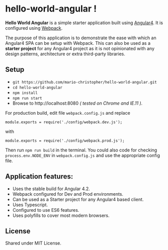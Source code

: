# hello-world-angular !
**Hello World Angular** is a simple starter application built using [Angular4](https://angular.io/). It is configured using [Webpack](https://webpack.github.io/docs/).

The purpose of this application is to demonstrate the ease with which an Angular4 SPA can be setup with Webpack. This can also be used as a **starter project** for any Angular4 project as it is not opinionated with any design patterns, architecture or extra third-party libraries.

## Setup
* `git https://github.com/mario-christopher/hello-world-angular.git`
* `cd hello-world-angular`
* `npm install`
* `npm run start`
* Browse to http://localhost:8080 *( tested on Chrome and IE.11 ).*

For production build, edit file `webpack.config.js` and replace

`module.exports = require('./config/webpack.dev.js');`

with

`module.exports = require('./config/webpack.prod.js');`

Then run `npm run build` in the terminal. You could also code for checking `process.env.NODE_ENV` in `webpack.config.js` and use the appropriate config file.


##  Application features:

* Uses the stable build for Angular 4.2.
* Webpack configured for Dev and Prod environments.
* Can be used as a Starter project for any Angular4 based client.
* Uses Typescript.
* Configured to use ES6 features.
* Uses polyfills to cover most modern browsers.

##   License

Shared under MIT License.